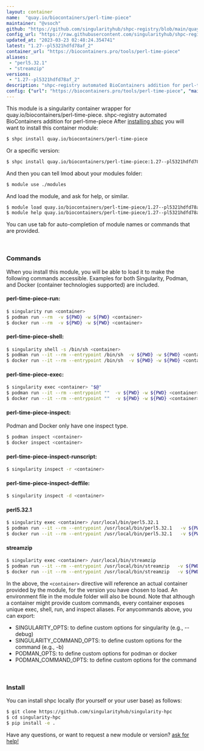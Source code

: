 ```yaml
---
layout: container
name:  "quay.io/biocontainers/perl-time-piece"
maintainer: "@vsoch"
github: "https://github.com/singularityhub/shpc-registry/blob/main/quay.io/biocontainers/perl-time-piece/container.yaml"
config_url: "https://raw.githubusercontent.com/singularityhub/shpc-registry/main/quay.io/biocontainers/perl-time-piece/container.yaml"
updated_at: "2023-03-23 02:48:24.354741"
latest: "1.27--pl5321hdfd78af_2"
container_url: "https://biocontainers.pro/tools/perl-time-piece"
aliases:
 - "perl5.32.1"
 - "streamzip"
versions:
 - "1.27--pl5321hdfd78af_2"
description: "shpc-registry automated BioContainers addition for perl-time-piece"
config: {"url": "https://biocontainers.pro/tools/perl-time-piece", "maintainer": "@vsoch", "description": "shpc-registry automated BioContainers addition for perl-time-piece", "latest": {"1.27--pl5321hdfd78af_2": "sha256:bddc8a19822f199f6af0c4236de68305c6132bcf5b9b45b908e8e0d1f90d38a9"}, "tags": {"1.27--pl5321hdfd78af_2": "sha256:bddc8a19822f199f6af0c4236de68305c6132bcf5b9b45b908e8e0d1f90d38a9"}, "docker": "quay.io/biocontainers/perl-time-piece", "aliases": {"perl5.32.1": "/usr/local/bin/perl5.32.1", "streamzip": "/usr/local/bin/streamzip"}}
---
```


This module is a singularity container wrapper for quay.io/biocontainers/perl-time-piece.
shpc-registry automated BioContainers addition for perl-time-piece
After [installing shpc](#install) you will want to install this container module:


```bash
$ shpc install quay.io/biocontainers/perl-time-piece
```

Or a specific version:

```bash
$ shpc install quay.io/biocontainers/perl-time-piece:1.27--pl5321hdfd78af_2
```

And then you can tell lmod about your modules folder:

```bash
$ module use ./modules
```

And load the module, and ask for help, or similar.

```bash
$ module load quay.io/biocontainers/perl-time-piece/1.27--pl5321hdfd78af_2
$ module help quay.io/biocontainers/perl-time-piece/1.27--pl5321hdfd78af_2
```

You can use tab for auto-completion of module names or commands that are provided.

<br>

### Commands

When you install this module, you will be able to load it to make the following commands accessible.
Examples for both Singularity, Podman, and Docker (container technologies supported) are included.

#### perl-time-piece-run:

```bash
$ singularity run <container>
$ podman run --rm  -v ${PWD} -w ${PWD} <container>
$ docker run --rm  -v ${PWD} -w ${PWD} <container>
```

#### perl-time-piece-shell:

```bash
$ singularity shell -s /bin/sh <container>
$ podman run --it --rm --entrypoint /bin/sh  -v ${PWD} -w ${PWD} <container>
$ docker run --it --rm --entrypoint /bin/sh  -v ${PWD} -w ${PWD} <container>
```

#### perl-time-piece-exec:

```bash
$ singularity exec <container> "$@"
$ podman run --it --rm --entrypoint ""  -v ${PWD} -w ${PWD} <container> "$@"
$ docker run --it --rm --entrypoint ""  -v ${PWD} -w ${PWD} <container> "$@"
```

#### perl-time-piece-inspect:

Podman and Docker only have one inspect type.

```bash
$ podman inspect <container>
$ docker inspect <container>
```

#### perl-time-piece-inspect-runscript:

```bash
$ singularity inspect -r <container>
```

#### perl-time-piece-inspect-deffile:

```bash
$ singularity inspect -d <container>
```


#### perl5.32.1

```bash
$ singularity exec <container> /usr/local/bin/perl5.32.1
$ podman run --it --rm --entrypoint /usr/local/bin/perl5.32.1   -v ${PWD} -w ${PWD} <container> -c " $@"
$ docker run --it --rm --entrypoint /usr/local/bin/perl5.32.1   -v ${PWD} -w ${PWD} <container> -c " $@"
```


#### streamzip

```bash
$ singularity exec <container> /usr/local/bin/streamzip
$ podman run --it --rm --entrypoint /usr/local/bin/streamzip   -v ${PWD} -w ${PWD} <container> -c " $@"
$ docker run --it --rm --entrypoint /usr/local/bin/streamzip   -v ${PWD} -w ${PWD} <container> -c " $@"
```



In the above, the `<container>` directive will reference an actual container provided
by the module, for the version you have chosen to load. An environment file in the
module folder will also be bound. Note that although a container
might provide custom commands, every container exposes unique exec, shell, run, and
inspect aliases. For anycommands above, you can export:

 - SINGULARITY_OPTS: to define custom options for singularity (e.g., --debug)
 - SINGULARITY_COMMAND_OPTS: to define custom options for the command (e.g., -b)
 - PODMAN_OPTS: to define custom options for podman or docker
 - PODMAN_COMMAND_OPTS: to define custom options for the command

<br>

### Install

You can install shpc locally (for yourself or your user base) as follows:

```bash
$ git clone https://github.com/singularityhub/singularity-hpc
$ cd singularity-hpc
$ pip install -e .
```

Have any questions, or want to request a new module or version? [ask for help!](https://github.com/singularityhub/singularity-hpc/issues)